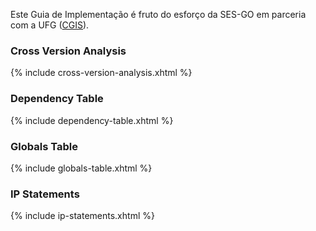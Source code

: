 Este Guia de Implementação é fruto do esforço
da SES-GO em parceria com a UFG ([CGIS](https://cgis.ufg.br/)).

### Cross Version Analysis
{% include cross-version-analysis.xhtml %}

### Dependency Table
{% include dependency-table.xhtml %}

### Globals Table
{% include globals-table.xhtml %}

### IP Statements
{% include ip-statements.xhtml %}